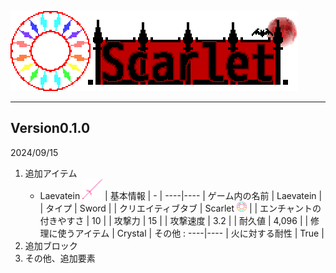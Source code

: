 ![Scarlet Logo](/IMG/Scarlet%20Logo.png)
___  
## Version0.1.0
2024/09/15
1. 追加アイテム  
    - Laevatein <img src="/IMG/laevatein-1.0.2.png" height="32px">
    | 基本情報 | - |
    ----|----
    | ゲーム内の名前 | Laevatein |
    | タイプ | Sword |
    | クリエイティブタブ | Scarlet <img src="/IMG/Scarlet%20MOD.png" height="16px"> |
    | エンチャントの付きやすさ | 10 |
    | 攻撃力 | 15 |
    | 攻撃速度 | 3.2 |
    | 耐久値 | 4,096 |
    | 修理に使うアイテム | Crystal |
その他 :
    ----|----
    | 火に対する耐性 | True |
2. 追加ブロック  
3. その他、追加要素  

